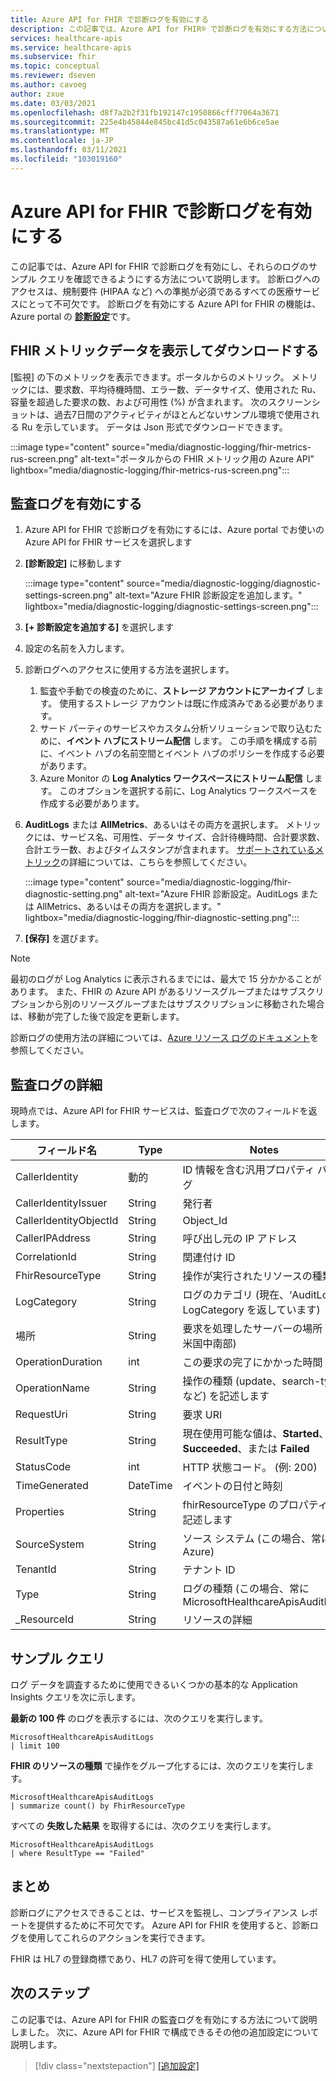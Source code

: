 ```yaml
---
title: Azure API for FHIR で診断ログを有効にする
description: この記事では、Azure API for FHIR® で診断ログを有効にする方法について説明します。
services: healthcare-apis
ms.service: healthcare-apis
ms.subservice: fhir
ms.topic: conceptual
ms.reviewer: dseven
ms.author: cavoeg
author: zxue
ms.date: 03/03/2021
ms.openlocfilehash: d8f7a2b2f31fb192147c1950866cff77064a3671
ms.sourcegitcommit: 225e4b45844e845bc41d5c043587a61e6b6ce5ae
ms.translationtype: MT
ms.contentlocale: ja-JP
ms.lasthandoff: 03/11/2021
ms.locfileid: "103019160"
---
```

# <a name="enable-diagnostic-logging-in-azure-api-for-fhir"></a>Azure API for FHIR で診断ログを有効にする

この記事では、Azure API for FHIR で診断ログを有効にし、それらのログのサンプル クエリを確認できるようにする方法について説明します。 診断ログへのアクセスは、規制要件 (HIPAA など) への準拠が必須であるすべての医療サービスにとって不可欠です。 診断ログを有効にする Azure API for FHIR の機能は、Azure portal の [**診断設定**](../../azure-monitor/essentials/diagnostic-settings.md)です。 

## <a name="view-and-download-fhir-metrics-data"></a>FHIR メトリックデータを表示してダウンロードする

[監視] の下のメトリックを表示できます。ポータルからのメトリック。 メトリックには、要求数、平均待機時間、エラー数、データサイズ、使用された Ru、容量を超過した要求の数、および可用性 (%) が含まれます。 次のスクリーンショットは、過去7日間のアクティビティがほとんどないサンプル環境で使用される Ru を示しています。 データは Json 形式でダウンロードできます。

   :::image type="content" source="media/diagnostic-logging/fhir-metrics-rus-screen.png" alt-text="ポータルからの FHIR メトリック用の Azure API" lightbox="media/diagnostic-logging/fhir-metrics-rus-screen.png":::

## <a name="enable-audit-logs"></a>監査ログを有効にする
1. Azure API for FHIR で診断ログを有効にするには、Azure portal でお使いの Azure API for FHIR サービスを選択します 
2. **[診断設定]** に移動します 

   :::image type="content" source="media/diagnostic-logging/diagnostic-settings-screen.png" alt-text="Azure FHIR 診断設定を追加します。" lightbox="media/diagnostic-logging/diagnostic-settings-screen.png":::

3. **[+ 診断設定を追加する]** を選択します

4. 設定の名前を入力します。

5. 診断ログへのアクセスに使用する方法を選択します。

    1. 監査や手動での検査のために、**ストレージ アカウントにアーカイブ** します。 使用するストレージ アカウントは既に作成済みである必要があります。
    2. サード パーティのサービスやカスタム分析ソリューションで取り込むために、**イベント ハブにストリーム配信** します。 この手順を構成する前に、イベント ハブの名前空間とイベント ハブのポリシーを作成する必要があります。
    3. Azure Monitor の **Log Analytics ワークスペースにストリーム配信** します。 このオプションを選択する前に、Log Analytics ワークスペースを作成する必要があります。

6. **AuditLogs** または **AllMetrics**、あるいはその両方を選択します。 メトリックには、サービス名、可用性、データ サイズ、合計待機時間、合計要求数、合計エラー数、およびタイムスタンプが含まれます。 [サポートされているメトリック](https://docs.microsoft.com/azure/azure-monitor/essentials/metrics-supported#microsofthealthcareapisservices)の詳細については、こちらを参照してください。 

   :::image type="content" source="media/diagnostic-logging/fhir-diagnostic-setting.png" alt-text="Azure FHIR 診断設定。AuditLogs または AllMetrics、あるいはその両方を選択します。" lightbox="media/diagnostic-logging/fhir-diagnostic-setting.png":::

7. **[保存]** を選びます。


> [!Note] 
> 最初のログが Log Analytics に表示されるまでには、最大で 15 分かかることがあります。 また、FHIR の Azure API があるリソースグループまたはサブスクリプションから別のリソースグループまたはサブスクリプションに移動された場合は、移動が完了した後で設定を更新します。 
 
診断ログの使用方法の詳細については、[Azure リソース ログのドキュメント](../../azure-monitor/essentials/platform-logs-overview.md)を参照してください。

## <a name="audit-log-details"></a>監査ログの詳細
現時点では、Azure API for FHIR サービスは、監査ログで次のフィールドを返します。 

|フィールド名  |Type  |Notes  |
|---------|---------|---------|
|CallerIdentity|動的|ID 情報を含む汎用プロパティ バッグ
|CallerIdentityIssuer|String|発行者 
|CallerIdentityObjectId|String|Object_Id 
|CallerIPAddress|String|呼び出し元の IP アドレス 
|CorrelationId|String| 関連付け ID
|FhirResourceType|String|操作が実行されたリソースの種類
|LogCategory|String|ログのカテゴリ (現在、‘AuditLogs’ LogCategory を返しています)
|場所|String|要求を処理したサーバーの場所 (例: 米国中南部)
|OperationDuration|int|この要求の完了にかかった時間 (秒)
|OperationName|String| 操作の種類 (update、search-type など) を記述します
|RequestUri|String|要求 URI 
|ResultType|String|現在使用可能な値は、**Started**、**Succeeded**、または **Failed**
|StatusCode|int|HTTP 状態コード。 (例: 200) 
|TimeGenerated|DateTime|イベントの日付と時刻|
|Properties|String| fhirResourceType のプロパティを記述します
|SourceSystem|String| ソース システム (この場合、常に Azure)
|TenantId|String|テナント ID
|Type|String|ログの種類 (この場合、常に MicrosoftHealthcareApisAuditLog)
|_ResourceId|String|リソースの詳細

## <a name="sample-queries"></a>サンプル クエリ

ログ データを調査するために使用できるいくつかの基本的な Application Insights クエリを次に示します。

**最新の 100 件** のログを表示するには、次のクエリを実行します。

```Application Insights
MicrosoftHealthcareApisAuditLogs
| limit 100
```

**FHIR のリソースの種類** で操作をグループ化するには、次のクエリを実行します。

```Application Insights
MicrosoftHealthcareApisAuditLogs 
| summarize count() by FhirResourceType
```

すべての **失敗した結果** を取得するには、次のクエリを実行します。

```Application Insights
MicrosoftHealthcareApisAuditLogs 
| where ResultType == "Failed" 
```

## <a name="conclusion"></a>まとめ 
診断ログにアクセスできることは、サービスを監視し、コンプライアンス レポートを提供するために不可欠です。 Azure API for FHIR を使用すると、診断ログを使用してこれらのアクションを実行できます。 
 
FHIR は HL7 の登録商標であり、HL7 の許可を得て使用しています。

## <a name="next-steps"></a>次のステップ
この記事では、Azure API for FHIR の監査ログを有効にする方法について説明しました。 次に、Azure API for FHIR で構成できるその他の追加設定について説明します。
 
>[!div class="nextstepaction"]
>[[追加設定]](azure-api-for-fhir-additional-settings.md)
